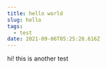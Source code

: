 ```yaml
---
title: hello world
slug: hello
tags:
  - test
date: 2021-09-06T05:25:28.616Z
---
```

hi! this is another test